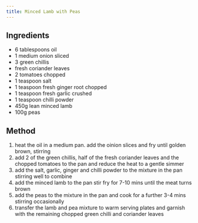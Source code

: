 ```yaml
---
title: Minced Lamb with Peas
---
```


## Ingredients

-   6 tablespoons oil
-   1 medium onion sliced
-   3 green chillis
-   fresh coriander leaves
-   2 tomatoes chopped
-   1 teaspoon salt
-   1 teaspoon fresh ginger root chopped
-   1 teaspoon fresh garlic crushed
-   1 teaspoon chilli powder
-   450g lean minced lamb
-   100g peas

## Method

1.  heat the oil in a medium pan. add the oinion slices and fry until golden brown, stirring
2.  add 2 of the green chillis, half of the fresh coriander leaves and the chopped tomatoes to the pan and reduce the heat to a gentle simmer
3.  add the salt, garlic, ginger and chilli powder to the mixture in the pan stirring well to combine
4.  add the minced lamb to the pan stir fry for 7-10 mins until the meat turns brown
5.  add the peas to the mixture in the pan and cook for a further 3-4 mins stirring occasionally
6.  transfer the lamb and pea mixture to warm serving plates and garnish with the remaining chopped green chilli and coriander leaves
